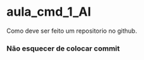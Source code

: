 # aula_cmd_1_AI
Como deve ser feito um repositorio no github.
<h3>Não esquecer de colocar commit</h3>

